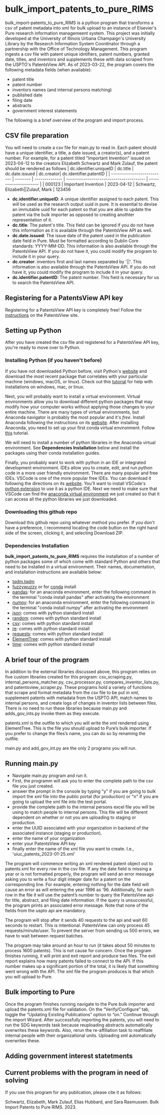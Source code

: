 # bulk_import_patents_to_pure_RIMS

bulk_import-patents_to_pure_RIMS is a python program that transforms a csv of patent metadata into xml for bulk upload to an instance of Elsevier's Pure research information managemeent system. This project was initially developed at the University of Illinois Urbana Champaign's University Library by the Research Information System Coordinator through a partnership with the Office of Technology Management. This program ingests a csv file with patent unique idntifiers, patent numbers, granted date, titles, and inventors and supplements these with data scraped from the USPTO's PatentsView API. As of 2023-03-22, the program covers the following metadata fields (when available):

- patent title
- patent number
- inventors names (and internal persons matching)
- published date
- filing date
- abstracts
- government interest statements

The following is a brief overview of the program and import process.

## CSV file preparation 

You will need to create a csv file for main.py to read in. Each patent should have a unique identifier, a title, a date issued, a creator(s), and a patent number. For example, for a patent titled "Important Invention" issued on 2023-04-12 to the creators Elizabeth Schwartz and Mark Zulauf, the patent should be rendered as follows
| dc.identifier.uniqueID      | dc.title | dc.date.issued | dc.creator| dc.identifier.patentID |
| --------------------------- | -------- | -------------- | ---------------------------------------- | ---------------------- |
| 000123                 | Important Invention    | 2023-04-12     | Schwartz, Elizabeth&#124;&#124;Zulauf, Mark |  123456

- **dc.identifier.uniqueID**: A unique identifier assigned to each patent. This will be used as the research output uuid in pure. It is essential to devise an immutable uuid for each patent so that you are able to update the patent via the bulk importer as opposed to creating anothter representation of it. 
- **dc.title**: The patent's title. This field can be ignored if you do not have this information as it is available through the PatentsView API as well.
- **dc.date.issued**: The issue date of the patent used in the publication date field in Pure. Must be formatted according to Dublin Core standards: YYYY-MM-DD. This information is also available through the PatentsView API. If you do not have it, you could modify the program to include it in your query.
- **dc.creator**: inventors first and last names separated by '||'. This information is also available through the PatentsView API. If you do not have it, you could modify the program to include it in your query.
- **dc.identifier.patentID**: The patent number. This field is necessary for us to search the PatentsView API. 


## Registering for a PatentsView API key
Registering for a PatentsView API key is completely free! Follow the [instructions](https://patentsview.org/apis/keyrequest) on the PatentsView site.

## Setting up Python

After you have created the csv file and registered for a PatentsView API key, you're ready to move over to Python. 

### Installing Python (if you haven't before)
If you have not downloaded Python before, visit Python's [website](https://www.python.org/downloads/) and download the most recent package that correlates with your particular machine (windows, macOS, or linux). Check out this [tutorial](https://realpython.com/installing-python/) for help with installations on windows, mac, or linux.

Next, you will probably want to install a virtual environment. Virtual environments allow you to download different python packages that may modify how your computer works without applying those changes to your entire machine. There are many types of virtual environments, but Anaconda navigator is probably the most popular and it's *free*. Install Anaconda following the instructions on its [website](https://docs.anaconda.com/anaconda/install/index.html). After installing Anaconda, you need to set up your first conda virtual environment. Follow [this](https://conda.io/projects/conda/en/latest/user-guide/getting-started.html) tutorial. 

We will need to install a number of python libraries in the Anaconda virtual environment. See **Dependencies Installation** below and install the packages using their conda installation guides.

Finally, you probably want to work with python in an IDE or integrated development environment. IDEs allow you to create, edit, and run python code in a more user friendly environment. There are many popular and free IDEs. VSCode is one of the more popular free IDEs. You can download it following the directions on its [website](https://code.visualstudio.com/download). You'll want to install VSCode's [python extension](https://code.visualstudio.com/docs/python/python-tutorial) to use it as a python IDE. Next we need to make sure that VSCode can find the [anaconda virtual environment](https://code.visualstudio.com/docs/python/environments) we just created so that it can access all the python libraries we just downloaded.

### Downloading this github repo

Download this github repo using whatever method you prefer. If you don't have a preference, I recommend locating the code button on the right hand side of the screen, clicking it, and selecting Download ZIP. 

### Dependencies Installation 

**bulk_import_patents_to_pure_RIMS** requires the installation of a number of python packages some of which come with standard Python and others that need to be installed in a virtual environment. Their names, documentation, and installation instructions are available below: 
- [tqdm.tqdm](https://tqdm.github.io/)  
- [fuzzywuzzy](https://pypi.org/project/fuzzywuzzy/) or for [conda](https://anaconda.org/conda-forge/fuzzywuzzy) install
- [pandas](https://pandas.pydata.org/docs/getting_started/install.html): for an anaconda environment, enter the following command in the terminal "conda install pandas" after activating the environment
- [numpy](https://numpy.org/install/): for an anaconda environment, enter the following command in the terminal "conda install numpy" after activating the environment
- [json](https://docs.python.org/3/library/json.html): comes with python standard install
- [random](https://docs.python.org/3/library/random.html): comes with python standard install
- [csv](https://docs.python.org/3/library/csv.html): comes with python standard install
- [re](https://docs.python.org/3/library/re.html): comes with python standard install
- [requests](https://docs.python-requests.org/en/latest/): comes with python standard install
- [ElementTree](https://docs.python.org/3/library/xml.etree.elementtree.html): comes with python standard install
- [time](https://docs.python.org/3/library/time.html): comes with python standard install


## A brief tour of the program

In addition to the external libraries discussed above, this program relies on five custom libraries created for this program: csv_scraping.py, internal_persons_matcher.py, csv_processor.py, compares_inventor_lists.py, and patentsview_scraper.py. These programs hold a variety of functions that scrape and format metadata from the csv file to be put in xml, supplement patents with metadata from the USPTO API, match names to internal persons, and create logs of changes in inventor lists between files. There is no need to run these libraries because main.py and adds_gov_ints.py invoke them as they execute.

patents.xml is the outfile to which you will write the xml rendered using ElementTree. This is the file you should upload to Pure’s bulk importer. If you prefer to change the files’s name, you can do so by renaming the outfile.

main.py and add_gov_int.py are the only 2 programs you will run.

## Running main.py

- Navigate main.py program and run it.
- First, the programm will ask you to enter the complete path to the csv file you just created.
- answer the prompt in the console by typing "y" if you are going to bulk import the xml file into the public portal (for production) or "n" if you are going to upload the xml file into the test portal.
- provide the complete path to the internal persons excel file you will be using to match people to internal persons. This file will be different dependent on whether or not you are uploading to staging or production.
- enter the UUID associated with your organization in backend of the associated instance (staging or production). 
- enter the name of your organization
- enter your PatentsView API key
- finally enter the name of the xml file you want to create. I.e., 'uiuc_patents_2023-01-25.xml'

The program will commence writing an xml rendered patent object out to patents.xml for every row in the csv file. If any the date field is missing a year or is not formatted properly, the program will send an error message asking you to write a four digit integer date for a patent on the corresponding line. For example, entering nothing for the date field will cause an error as will entering the year 1996 as ’96. Additionally, for each row in the file it will use the patent’s number to query the PatentsView api for title, abstract, and filing date information. If the query is unsuccessful, the program prints an associated error message. Note that none of the fields from the uspto api are mandatory.

The program will stop after it sends 40 requests to the api and wait 60 seconds to restart. This is intentional. PatentsView can only process 45 requests/minute/user. To prevent the server from sending us 500 errors, we have to wait between request batches.

The program may take around an hour to run (it takes about 50 minutes to process 1600 patents). This is not cause for concern.
Once the program finishes running, it will print and exit report and produce two files. The exit report explains how many patents failed to connect to the API. If this number makes up a significant portion of the total, it is likely that something went wrong with the API. The xml file the program produces is that which you will upload to Pure.

## Bulk importing to Pure
Once the program finishes running navigate to the Pure bulk importer and upload the patents.xml file for validation. On the “Verify/Configure” tab, toggle the “Updating Existing Publications” option to “on.” Continue through the import Wizard.
After successfully importing the patents, you will need to run the SDG keywords task because reuploading abstracts automatically overwrites these keywords. Also, rerun the re-affiliation task to reaffiliate internal people with their organizational units. Uploading xml automatically overwrites these.

## Adding government interest statetments

## Current problems with the program in need of solving

If you use this program for any publication, please cite it as follows: 

Schwartz, Elizabeth, Mark Zulauf, Elias Hubbard, and Sara Rasmussen. Bulk Import Patents to Pure RIMS. 2023. 

